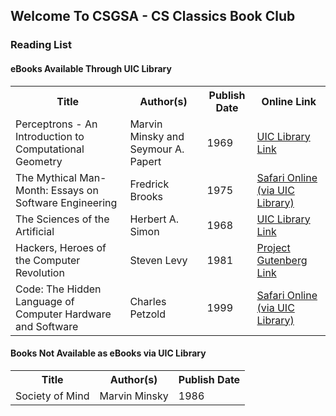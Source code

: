 ## Welcome To CSGSA - CS Classics Book Club

### Reading List
#### eBooks Available Through UIC Library
<table>
  <tr>
    <th>Title</th><th>Author(s)</th><th>Publish Date</th><th>Online Link</th>
  </tr>
  <tr>
    <td>Perceptrons - An Introduction to Computational Geometry</td>
    <td>Marvin Minsky and Seymour A. Papert</td>
    <td>1969</td>
    <td><a href="https://bit.ly/2YrPHuu">UIC Library Link</a></td>
  </tr>
  <tr>
    <td>The Mythical Man-Month: Essays on Software Engineering</td>
    <td>Fredrick Brooks</td>
    <td>1975</td>
    <td><a href="https://bit.ly/3bX9Zjl">Safari Online (via UIC Library)</a></td>
  </tr>
  <tr>
    <td>The Sciences of the Artificial</td>
    <td>Herbert A. Simon</td>
    <td>1968</td>
    <td><a href="https://bit.ly/2SmJRH1">UIC Library Link</a></td>
  </tr>
  <tr>
    <td>Hackers, Heroes of the Computer Revolution</td>
    <td>Steven Levy</td>
    <td>1981</td>
    <td><a href="https://www.gutenberg.org/ebooks/729">Project Gutenberg  Link</td>
  </tr>
  <tr>
    <td>Code: The Hidden Language of Computer Hardware and Software</td>
    <td> Charles Petzold</td>
    <td>1999</td>
    <td><a href="https://bit.ly/3d7jjkP">Safari Online (via UIC Library)</td>
  </tr>  
</table>

#### Books Not Available as eBooks via UIC Library
<table>
  <tr><th>Title</th><th>Author(s)</th><th>Publish Date</th></tr>
  <tr>
    <td>Society of Mind</td>
    <td>Marvin Minsky</td>
    <td>1986</td>
  </tr>
</table>
